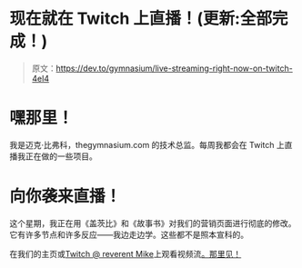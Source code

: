 # 现在就在 Twitch 上直播！(更新:全部完成！)

> 原文：<https://dev.to/gymnasium/live-streaming-right-now-on-twitch-4el4>

# 嘿那里！

我是迈克·比弗科，thegymnasium.com 的技术总监。每周我都会在 Twitch 上直播我正在做的一些项目。

# 向你袭来直播！

这个星期，我正在用《盖茨比》和《故事书》对我们的营销页面进行彻底的修改。它有许多节点和许多反应——我边走边学。这些都不是照本宣科的。

在我们的主页或[Twitch @ reverent Mike](https://twitch.tv/irreverentmike)上观看视频流[。那里见！](https://thegymnasium.com)